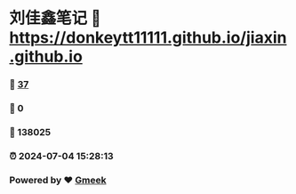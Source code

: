 # 刘佳鑫笔记 :link: https://donkeytt11111.github.io/jiaxin.github.io 
### :page_facing_up: [37](https://donkeytt11111.github.io/jiaxin.github.io/tag.html) 
### :speech_balloon: 0 
### :hibiscus: 138025 
### :alarm_clock: 2024-07-04 15:28:13 
### Powered by :heart: [Gmeek](https://github.com/Meekdai/Gmeek)
